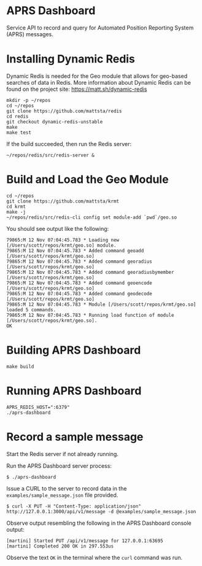 APRS Dashboard
==============

Service API to record and query for Automated Position Reporting System (APRS) messages.

Installing Dynamic Redis
========================
Dynamic Redis is needed for the Geo module that allows for geo-based searches of data in Redis.  More information about Dynamic Redis can be found on the project site:
https://matt.sh/dynamic-redis

```shell
mkdir -p ~/repos
cd ~/repos
git clone https://github.com/mattsta/redis
cd redis
git checkout dynamic-redis-unstable
make
make test
```

If the build succeeded, then run the Redis server:

```shell
~/repos/redis/src/redis-server &
```

Build and Load the Geo Module
=============================

```shell
cd ~/repos
git clone https://github.com/mattsta/krmt
cd krmt
make -j
~/repos/redis/src/redis-cli config set module-add `pwd`/geo.so
```

You should see output like the following:

```shell
79865:M 12 Nov 07:04:45.783 * Loading new [/Users/scott/repos/krmt/geo.so] module.
79865:M 12 Nov 07:04:45.783 * Added command geoadd [/Users/scott/repos/krmt/geo.so]
79865:M 12 Nov 07:04:45.783 * Added command georadius [/Users/scott/repos/krmt/geo.so]
79865:M 12 Nov 07:04:45.783 * Added command georadiusbymember [/Users/scott/repos/krmt/geo.so]
79865:M 12 Nov 07:04:45.783 * Added command geoencode [/Users/scott/repos/krmt/geo.so]
79865:M 12 Nov 07:04:45.783 * Added command geodecode [/Users/scott/repos/krmt/geo.so]
79865:M 12 Nov 07:04:45.783 * Module [/Users/scott/repos/krmt/geo.so] loaded 5 commands.
79865:M 12 Nov 07:04:45.783 * Running load function of module [/Users/scott/repos/krmt/geo.so].
OK
```

Building APRS Dashboard
=======================
```shell
make build
```

Running APRS Dashboard
=======================
```shell
APRS_REDIS_HOST=":6379"
./aprs-dashboard
```

Record a sample message
=======================
Start the Redis server if not already running.


Run the APRS Dashboard server process:
```shell
$ ./aprs-dashboard
```

Issue a CURL to the server to record data in the ```examples/sample_message.json``` file provided.
```shell
$ curl -X PUT -H "Content-Type: application/json" http://127.0.0.1:3000/api/v1/message -d @examples/sample_message.json
```

Observe output resembling the following in the APRS Dashboard console output:
```shell
[martini] Started PUT /api/v1/message for 127.0.0.1:63695
[martini] Completed 200 OK in 297.553us
```

Observe the text ```OK``` in the terminal where the ```curl``` command was run.